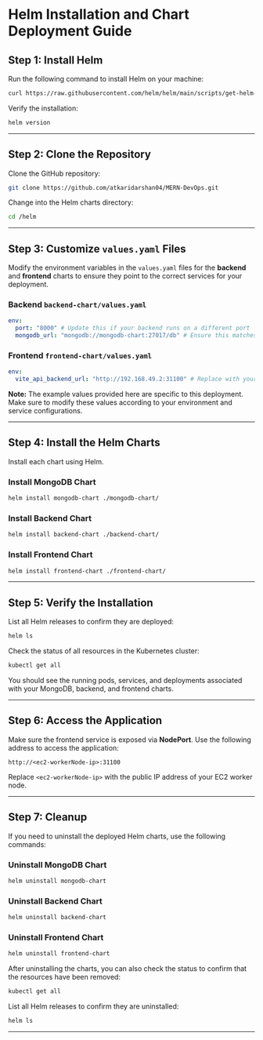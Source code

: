 # Helm Installation and Chart Deployment Guide

## Step 1: Install Helm

Run the following command to install Helm on your machine:

```bash
curl https://raw.githubusercontent.com/helm/helm/main/scripts/get-helm-3 | bash
```

Verify the installation:

```bash
helm version
```

---

## Step 2: Clone the Repository

Clone the GitHub repository:

```bash
git clone https://github.com/atkaridarshan04/MERN-DevOps.git
```

Change into the Helm charts directory:

```bash
cd /helm
```

---

## Step 3: Customize `values.yaml` Files

Modify the environment variables in the `values.yaml` files for the **backend** and **frontend** charts to ensure they point to the correct services for your deployment.

### Backend `backend-chart/values.yaml`
```yaml
env:
  port: "8000" # Update this if your backend runs on a different port
  mongodb_url: "mongodb://mongodb-chart:27017/db" # Ensure this matches your MongoDB service name
```

### Frontend `frontend-chart/values.yaml`
```yaml
env:
  vite_api_backend_url: "http://192.168.49.2:31100" # Replace with your EC2 instance IP and port
```

**Note:** The example values provided here are specific to this deployment. Make sure to modify these values according to your environment and service configurations.

---

## Step 4: Install the Helm Charts

Install each chart using Helm.

### Install MongoDB Chart
```bash
helm install mongodb-chart ./mongodb-chart/
```

### Install Backend Chart
```bash
helm install backend-chart ./backend-chart/
```

### Install Frontend Chart
```bash
helm install frontend-chart ./frontend-chart/
```

---

## Step 5: Verify the Installation

List all Helm releases to confirm they are deployed:

```bash
helm ls
```

Check the status of all resources in the Kubernetes cluster:

```bash
kubectl get all
```

You should see the running pods, services, and deployments associated with your MongoDB, backend, and frontend charts.

---

## Step 6: Access the Application

Make sure the frontend service is exposed via **NodePort**. Use the following address to access the application:

```
http://<ec2-workerNode-ip>:31100
```

Replace `<ec2-workerNode-ip>` with the public IP address of your EC2 worker node.

---

## Step 7: Cleanup

If you need to uninstall the deployed Helm charts, use the following commands:

### Uninstall MongoDB Chart
```bash
helm uninstall mongodb-chart
```

### Uninstall Backend Chart
```bash
helm uninstall backend-chart
```

### Uninstall Frontend Chart
```bash
helm uninstall frontend-chart
```

After uninstalling the charts, you can also check the status to confirm that the resources have been removed:

```bash
kubectl get all
```

List all Helm releases to confirm they are uninstalled:

```bash
helm ls
```
---